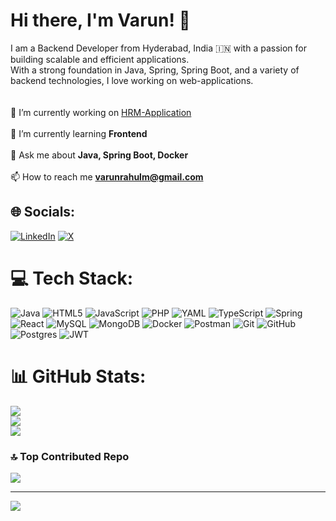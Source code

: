 # Hi there, I'm Varun! 👋
I am a Backend Developer from Hyderabad, India 🇮🇳 with a passion for building scalable and efficient applications.<br>With a strong foundation in Java, Spring, Spring Boot, and a variety of backend technologies, I love working on web-applications.<br><br><br> 🔭 I’m currently working on [HRM-Application](https://github.com/RahulMikaelson/HRM)<br><br> 🌱 I’m currently learning **Frontend**<br><br> 💬 Ask me about **Java, Spring Boot, Docker**<br><br> 📫 How to reach me **varunrahulm@gmail.com**


## 🌐 Socials:
[![LinkedIn](https://img.shields.io/badge/LinkedIn-%230077B5.svg?logo=linkedin&logoColor=white)](https://linkedin.com/in/matangivarunrahul/) [![X](https://img.shields.io/badge/X-black.svg?logo=X&logoColor=white)](https://x.com/VarunRahul32) 

# 💻 Tech Stack:
![Java](https://img.shields.io/badge/java-%23ED8B00.svg?style=flat&logo=openjdk&logoColor=white) ![HTML5](https://img.shields.io/badge/html5-%23E34F26.svg?style=flat&logo=html5&logoColor=white) ![JavaScript](https://img.shields.io/badge/javascript-%23323330.svg?style=flat&logo=javascript&logoColor=%23F7DF1E) ![PHP](https://img.shields.io/badge/php-%23777BB4.svg?style=flat&logo=php&logoColor=white) ![YAML](https://img.shields.io/badge/yaml-%23ffffff.svg?style=flat&logo=yaml&logoColor=151515) ![TypeScript](https://img.shields.io/badge/typescript-%23007ACC.svg?style=flat&logo=typescript&logoColor=white) ![Spring](https://img.shields.io/badge/spring-%236DB33F.svg?style=flat&logo=spring&logoColor=white) ![React](https://img.shields.io/badge/react-%2320232a.svg?style=flat&logo=react&logoColor=%2361DAFB) ![MySQL](https://img.shields.io/badge/mysql-4479A1.svg?style=flat&logo=mysql&logoColor=white) ![MongoDB](https://img.shields.io/badge/MongoDB-%234ea94b.svg?style=flat&logo=mongodb&logoColor=white) ![Docker](https://img.shields.io/badge/docker-%230db7ed.svg?style=flat&logo=docker&logoColor=white) ![Postman](https://img.shields.io/badge/Postman-FF6C37?style=flat&logo=postman&logoColor=white) ![Git](https://img.shields.io/badge/git-%23F05033.svg?style=flat&logo=git&logoColor=white) ![GitHub](https://img.shields.io/badge/github-%23121011.svg?style=flat&logo=github&logoColor=white) ![Postgres](https://img.shields.io/badge/postgres-%23316192.svg?style=flat&logo=postgresql&logoColor=white) ![JWT](https://img.shields.io/badge/JWT-black?style=flat&logo=JSON%20web%20tokens)
# 📊 GitHub Stats:
![](https://github-readme-stats.vercel.app/api?username=RahulMikaelson&theme=graywhite&hide_border=false&include_all_commits=true&count_private=true)<br/>
![](https://github-readme-streak-stats.herokuapp.com/?user=RahulMikaelson&theme=graywhite&hide_border=false)<br/>
![](https://github-readme-stats.vercel.app/api/top-langs/?username=RahulMikaelson&theme=graywhite&hide_border=false&include_all_commits=true&count_private=true&layout=compact)

### 🔝 Top Contributed Repo
![](https://github-contributor-stats.vercel.app/api?username=RahulMikaelson&limit=5&theme=dark&combine_all_yearly_contributions=true)

---
[![](https://visitcount.itsvg.in/api?id=RahulMikaelson&icon=0&color=12)](https://visitcount.itsvg.in)

<!-- Proudly created with GPRM ( https://gprm.itsvg.in ) -->
